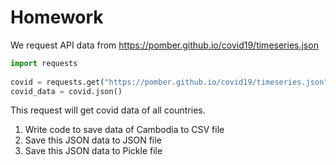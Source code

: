 # Homework

We request API data from https://pomber.github.io/covid19/timeseries.json

```python
import requests
 
covid = requests.get("https://pomber.github.io/covid19/timeseries.json")
covid_data = covid.json()
```

This request will get covid data of all countries.

1. Write code to save data of Cambodia to CSV file
2. Save this JSON data to JSON file
3. Save this JSON data to Pickle file
